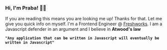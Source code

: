### Hi, I'm Praba! 👋🏼

 If you are reading this means you are looking me up! Thanks for that. Let me give you quick info on myself. I'm a Frontend Engineer @ <a href="https://www.freshworks.com/" target="_blank">Freshworks</a>. I am a Javascript defender in an argument and I believe in **Atwood's law**

**`"Any application that can be written in Javascript will eventually be written in Javascript"`**


<!--
**prabakaranfresh/prabakaranfresh** is a ✨ _special_ ✨ repository because its `README.md` (this file) appears on your GitHub profile.

Here are some ideas to get you started:

- 🔭 I’m currently working on ...
- 🌱 I’m currently learning ...
- 👯 I’m looking to collaborate on ...
- 🤔 I’m looking for help with ...
- 💬 Ask me about ...
- 📫 How to reach me: ...
- 😄 Pronouns: ...
- ⚡ Fun fact: ...
-->
